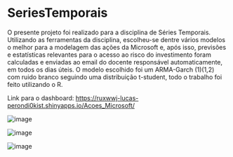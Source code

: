 # SeriesTemporais

O presente projeto foi realizado para a disciplina de Séries Temporais.
Utilizando as ferramentas da disciplina, escolheu-se dentre vários modelos o melhor para a modelagem das ações da Microsoft e, após isso, previsões e estatísticas relevantes para o acesso ao risco do investimento foram calculadas e enviadas ao email do docente responsável automaticamente, em todos os dias úteis.
O modelo escolhido foi um ARMA-Garch (1)(1,2) com ruido branco seguindo uma distribuição t-student, todo o trabalho foi feito utilizando o R.

Link para o dashboard:
https://ruxwwj-lucas-perondi0kist.shinyapps.io/Acoes_Microsoft/

![image](https://github.com/DanielLopesEstatistica/SeriesTemporais/assets/114888480/1f7a9f05-61eb-492e-944a-37500130bc6c)

![image](https://github.com/DanielLopesEstatistica/SeriesTemporais/assets/114888480/1d1be148-b28e-4b33-bee0-babdb98d3d71)

![image](https://github.com/DanielLopesEstatistica/SeriesTemporais/assets/114888480/62ed31d5-13e4-4772-95b9-a7330e9a5beb)
